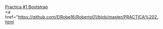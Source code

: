 
<a href="https://github.io/Roberto01/16abril.html">Practica #1 Bootstrap </a><br>
<a href="https://github.com/ElRobe16/Roberto01/blob/master/PRACTICA%202.html
